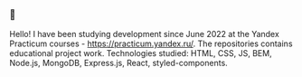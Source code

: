 ### 👋
Hello! I have been studying development since June 2022 at the Yandex Practicum courses - https://practicum.yandex.ru/. The repositories contains educational project work. 
Technologies studied: 
HTML, CSS, JS, BEM, Node.js, MongoDB, Express.js, React, styled-components.

<!--
**MichaelAlikbarov/MichaelAlikbarov** is a ✨ _special_ ✨ repository because its `README.md` (this file) appears on your GitHub profile.

Here are some ideas to get you started:

- 🔭 I’m currently working on ...
- 🌱 I’m currently learning ...
- 👯 I’m looking to collaborate on ...
- 🤔 I’m looking for help with ...
- 💬 Ask me about ...
- 📫 How to reach me: ...
- 😄 Pronouns: ...
- ⚡ Fun fact: ...
-->

